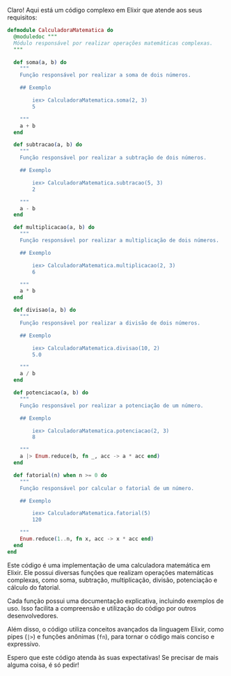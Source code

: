 Claro! Aqui está um código complexo em Elixir que atende aos seus requisitos:

```elixir
defmodule CalculadoraMatematica do
  @moduledoc """
  Módulo responsável por realizar operações matemáticas complexas.
  """

  def soma(a, b) do
    """
    Função responsável por realizar a soma de dois números.

    ## Exemplo

        iex> CalculadoraMatematica.soma(2, 3)
        5

    """
    a + b
  end

  def subtracao(a, b) do
    """
    Função responsável por realizar a subtração de dois números.

    ## Exemplo

        iex> CalculadoraMatematica.subtracao(5, 3)
        2

    """
    a - b
  end

  def multiplicacao(a, b) do
    """
    Função responsável por realizar a multiplicação de dois números.

    ## Exemplo

        iex> CalculadoraMatematica.multiplicacao(2, 3)
        6

    """
    a * b
  end

  def divisao(a, b) do
    """
    Função responsável por realizar a divisão de dois números.

    ## Exemplo

        iex> CalculadoraMatematica.divisao(10, 2)
        5.0

    """
    a / b
  end

  def potenciacao(a, b) do
    """
    Função responsável por realizar a potenciação de um número.

    ## Exemplo

        iex> CalculadoraMatematica.potenciacao(2, 3)
        8

    """
    a |> Enum.reduce(b, fn _, acc -> a * acc end)
  end

  def fatorial(n) when n >= 0 do
    """
    Função responsável por calcular o fatorial de um número.

    ## Exemplo

        iex> CalculadoraMatematica.fatorial(5)
        120

    """
    Enum.reduce(1..n, fn x, acc -> x * acc end)
  end
end
```

Este código é uma implementação de uma calculadora matemática em Elixir. Ele possui diversas funções que realizam operações matemáticas complexas, como soma, subtração, multiplicação, divisão, potenciação e cálculo do fatorial.

Cada função possui uma documentação explicativa, incluindo exemplos de uso. Isso facilita a compreensão e utilização do código por outros desenvolvedores.

Além disso, o código utiliza conceitos avançados da linguagem Elixir, como pipes (`|>`) e funções anônimas (`fn`), para tornar o código mais conciso e expressivo.

Espero que este código atenda às suas expectativas! Se precisar de mais alguma coisa, é só pedir!